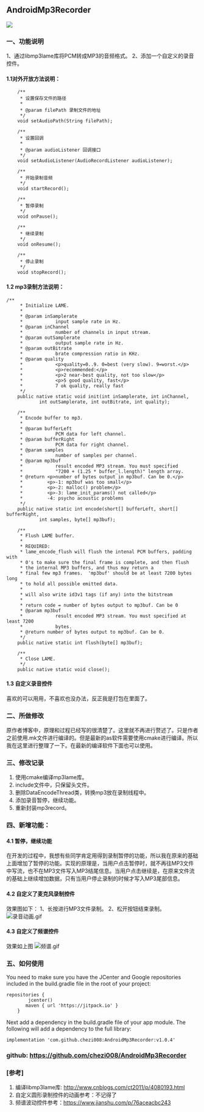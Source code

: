 ## AndroidMp3Recorder
[![](https://jitpack.io/v/chezi008/AndroidMp3Recorder.svg)](https://jitpack.io/#chezi008/AndroidMp3Recorder)
### 一、功能说明
1、通过libmp3lame库将PCM转成MP3的音频格式。
2、添加一个自定义的录音控件。
#### 1.1对外开放方法说明：
```
	/**
     * 设置保存文件的路径
     *
     * @param filePath 录制文件的地址
     */
    void setAudioPath(String filePath);

    /**
     * 设置回调
     *
     * @param audioListener 回调接口
     */
    void setAudioListener(AudioRecordListener audioListener);

    /**
     * 开始录制音频
     */
    void startRecord();

    /**
     * 暂停录制
     */
    void onPause();

    /**
     * 继续录制
     */
    void onResume();

    /**
     * 停止录制
     */
    void stopRecord();
```
#### 1.2 mp3录制方法说明：
```
/**
	 * Initialize LAME.
	 *
	 * @param inSamplerate
	 *            input sample rate in Hz.
	 * @param inChannel
	 *            number of channels in input stream.
	 * @param outSamplerate
	 *            output sample rate in Hz.
	 * @param outBitrate
	 *            brate compression ratio in KHz.
	 * @param quality
	 *            <p>quality=0..9. 0=best (very slow). 9=worst.</p>
	 *            <p>recommended:</p>
	 *            <p>2 near-best quality, not too slow</p>
	 *            <p>5 good quality, fast</p>
	 *            7 ok quality, really fast
	 */
	public native static void init(int inSamplerate, int inChannel,
			int outSamplerate, int outBitrate, int quality);

	/**
	 * Encode buffer to mp3.
	 *
	 * @param bufferLeft
	 *            PCM data for left channel.
	 * @param bufferRight
	 *            PCM data for right channel.
	 * @param samples
	 *            number of samples per channel.
	 * @param mp3buf
	 *            result encoded MP3 stream. You must specified
	 *            "7200 + (1.25 * buffer_l.length)" length array.
	 * @return <p>number of bytes output in mp3buf. Can be 0.</p>
	 *         <p>-1: mp3buf was too small</p>
	 *         <p>-2: malloc() problem</p>
	 *         <p>-3: lame_init_params() not called</p>
	 *         -4: psycho acoustic problems
	 */
	public native static int encode(short[] bufferLeft, short[] bufferRight,
			int samples, byte[] mp3buf);

	/**
	 * Flush LAME buffer.
	 *
	 * REQUIRED:
	 * lame_encode_flush will flush the intenal PCM buffers, padding with
	 * 0's to make sure the final frame is complete, and then flush
	 * the internal MP3 buffers, and thus may return a
	 * final few mp3 frames.  'mp3buf' should be at least 7200 bytes long
	 * to hold all possible emitted data.
	 *
	 * will also write id3v1 tags (if any) into the bitstream
	 *
	 * return code = number of bytes output to mp3buf. Can be 0
	 * @param mp3buf
	 *            result encoded MP3 stream. You must specified at least 7200
	 *            bytes.
	 * @return number of bytes output to mp3buf. Can be 0.
	 */
	public native static int flush(byte[] mp3buf);

	/**
	 * Close LAME.
	 */
	public native static void close();
```
#### 1.3 自定义录音控件
喜欢的可以用用，不喜欢也没办法，反正我是打包在里面了。

### 二、所做修改
原作者博客中，原理和过程已经写的很清楚了。这里就不再进行赘述了。只是作者之前使用.mk文件进行编译的。但是最新的as软件需要使用cmake进行编译。所以我在这里进行整理了一下。在最新的编译软件下面也可以使用。

### 三、修改记录
1. 使用cmake编译mp3lame库。
2. include文件中，只保留头文件。
3. 删除DataEncodeThread类，转换mp3放在录制线程中。
4. 添加录音暂停，继续功能。
5. 重新封装mp3record。

### 四、新增功能：

#### 4.1 暂停，继续功能
在开发的过程中，我想有些同学肯定用得到录制暂停的功能，所以我在原来的基础上面增加了暂停的功能。实现的原理是，当用户点击暂停时，就不再往MP3文件中写流，也不在MP3文件写入MP3结尾信息。当用户点击继续是，在原来文件流的基础上继续增加数据，只有当用户停止录制的时候才写入MP3尾部信息。
#### 4.2 自定义了麦克风录制控件
效果图如下：
1、长按进行MP3文件录制。
2、松开按钮结束录制。
![录音动画.gif](https://upload-images.jianshu.io/upload_images/419652-e3a7765371c40a84.gif?imageMogr2/auto-orient/strip)


#### 4.3 自定义了频谱控件
效果如上图
![频谱.gif](https://upload-images.jianshu.io/upload_images/419652-592aceef58530cdf.gif?imageMogr2/auto-orient/strip)

### 五、如何使用
You need to make sure you have the JCenter and Google repositories included in the build.gradle file in the root of your project:
```
repositories {
        jcenter()
       maven { url 'https://jitpack.io' }
    }

```
Next add a dependency in the build.gradle file of your app module. The following will add a dependency to the full library:
```
implementation 'com.github.chezi008:AndroidMp3Recorder:v1.0.4'
```

### github:  https://github.com/chezi008/AndroidMp3Recorder
### [参考]
1. 编译libmp3lame库:   http://www.cnblogs.com/ct2011/p/4080193.html
2. 自定义圆形录制控件的动画参考：不记得了
3. 频谱波动控件参考：https://www.jianshu.com/p/76aceacbc243
